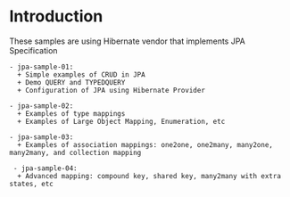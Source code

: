# Introduction

These samples are using Hibernate vendor that implements JPA Specification

    - jpa-sample-01:
      + Simple examples of CRUD in JPA
      + Demo QUERY and TYPEDQUERY
      + Configuration of JPA using Hibernate Provider
      
    - jpa-sample-02:
      + Examples of type mappings
      + Examples of Large Object Mapping, Enumeration, etc
      
    - jpa-sample-03:
      + Examples of association mappings: one2one, one2many, many2one, many2many, and collection mapping
      
     - jpa-sample-04:
      + Advanced mapping: compound key, shared key, many2many with extra states, etc
    
